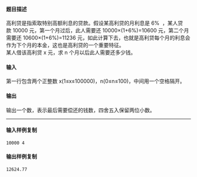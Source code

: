 #### 题目描述

高利贷是指索取特别高额利息的贷款。假设某高利贷的月利息是 6%  ，某人贷款 10000 元，第一个月过后，此人需要还 10000×(1+6%)\=10600 元，第二个月需要还 10600×(1+6%)\=11236 元，如此计算下去，也就是高利贷每个月的利息会作为下个月的本金，这也是高利贷的一个重要特征。  
某人借该高利贷 x 元，求 n 个月以后此人需要还多少钱。  

#### 输入

第一行包含两个正整数 x(1≤x≤100000)，n(0≤n≤100)，中间用一个空格隔开。  

#### 输出

输出一个数，表示最后需要偿还的钱数，四舍五入保留两位小数。  

___

#### 输入样例复制

```
10000 4
```

#### 输出样例复制

```
12624.77
```